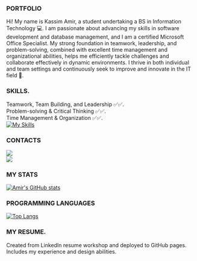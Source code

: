 ###    PORTFOLIO
Hi! My name is Kassim Amir, a student undertaking a BS in Information Technology 💻.
  I am passionate about advancing my skills in software development and database management, 
  and I am a certified Microsoft Office Specialist. My strong foundation in teamwork, 
  leadership, and problem-solving, combined with excellent time management and organizational 
  abilities, helps me efficiently tackle challenges and collaborate effectively in dynamic environments. 
  I thrive in both individual and team settings and continuously seek to improve and innovate in the IT field 💪.
  
###    SKILLS.
  Teamwork, Team Building, and Leadership ✅✅. <br>
  Problem-solving & Critical Thinking ✅✅. <br>
  Time Management & Organization ✅✅. <br>
  [![My Skills](https://skillicons.dev/icons?i=js,html,css,nodejs,git,docker,aws,gitlab)](https://skillicons.dev)
  
###    CONTACTS
  [![](https://skillicons.dev/icons?i=linkedin)](https://www.linkedin.com/in/koja-amir/) <br>
  [![](https://skillicons.dev/icons?i=githubactions)](https://gentle-meadow-0b6cbe11e.5.azurestaticapps.net/)

###    MY STATS
[![Amir's GitHub stats](https://github-readme-stats.vercel.app/api?username=koja-amir&show=prs_merged_percentage,reviews&show_icons=true&theme=transparent)](https://github.com/koja-amir/github-readme-stats)

###    PROGRAMMING LANGUAGES
[![Top Langs](https://github-readme-stats.vercel.app/api/top-langs/?username=koja-amir&layout=donut&theme=transparent&show_icons=true)](https://github.com/koja-amir/github-readme-stats)

### MY RESUME.
  Created from LinkedIn resume workshop and deployed to GitHub pages. <br>
  Includes my experience and design abilities.
